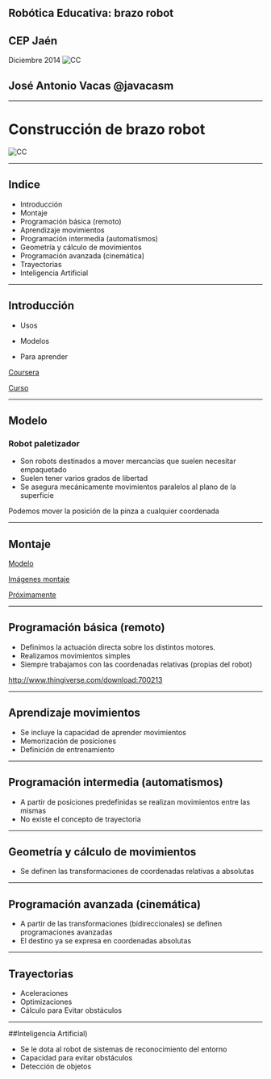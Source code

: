 ## Robótica Educativa: brazo robot
## CEP Jaén              
Diciembre 2014
![CC](https://licensebuttons.net/l/by-sa/3.0/88x31.png)
## José Antonio Vacas  @javacasm

* * * 

# Construcción de brazo robot

![CC](https://lh3.googleusercontent.com/-vszhCg3H4go/VHd7O-jB9sI/AAAAAAAAtWk/Omk6nqz6K_E/w1104-h828-no/IMG_20141127_135651.jpg)


* * *

## Indice

* Introducción
* Montaje
* Programación básica (remoto)
* Aprendizaje movimientos
* Programación intermedia (automatismos)
* Geometría y cálculo de movimientos
* Programación avanzada (cinemática)
* Trayectorias
* Inteligencia Artificial

* * * 

## Introducción

* Usos

* Modelos

* Para aprender

[Coursera](https://class.coursera.org/conrob-002/wiki/GettingStarted2)

[Curso](https://sites.google.com/site/mrjoneswac/yr10-information-software-technology/robotics)


* * *
## Modelo

### Robot paletizador

* Son robots destinados a mover mercancías que suelen necesitar empaquetado
* Suelen tener varios grados de libertad
* Se asegura mecánicamente movimientos paralelos al plano de la superficie

Podemos mover la posición de la pinza a cualquier coordenada

* * *
## Montaje

[Modelo](http://www.thingiverse.com/download:700212)

[Imágenes montaje](https://plus.google.com/photos/+JoseAntonioVacasMartinez/albums/6104532387156704385/6086468918652827330?authkey)

[Próximamente](https://plus.google.com/photos/+JoseAntonioVacasMartinez/albums/6104537620024206273?authkey=CLj5-ZeNrcTCCQ)
* * * 

## Programación básica (remoto)

* Definimos la actuación directa sobre los distintos motores.
* Realizamos movimientos simples
* Siempre trabajamos con las coordenadas relativas (propias del robot)

http://www.thingiverse.com/download:700213

* * *

## Aprendizaje movimientos

* Se incluye la capacidad de aprender movimientos
* Memorización de posiciones
* Definición de entrenamiento

* * *
## Programación intermedia (automatismos)

* A partir de posiciones predefinidas se realizan movimientos entre las mismas
* No existe el concepto de trayectoria

* * *
## Geometría y cálculo de movimientos

* Se definen las transformaciones de coordenadas relativas a absolutas

* * *
## Programación avanzada (cinemática)

* A partir de las transformaciones (bidireccionales) se definen programaciones avanzadas
* El destino ya se expresa en coordenadas absolutas

* * *
## Trayectorias

* Aceleraciones
* Optimizaciones
* Cálculo para Evitar obstáculos

* * * 
##Inteligencia Artificial)

* Se le dota al robot de sistemas de reconocimiento del entorno 
* Capacidad para evitar obstáculos
* Detección de objetos